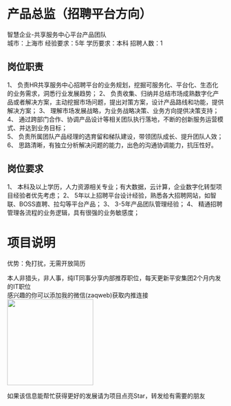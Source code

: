 # 产品总监（招聘平台方向）
智慧企业-共享服务中心平台产品团队  
城市：上海市 经验要求：5年 学历要求：本科  招聘人数：1

## 岗位职责
1、	负责HR共享服务中心招聘平台的业务规划，挖掘可服务化、平台化、生态化的业务需求，洞悉行业发展趋势；
   2、	负责收集、归纳并总结市场成熟数字化产品或者解决方案，主动挖掘市场问题，提出对策方案，设计产品路线和功能，提供解决方案；
   3、	理解市场发展战略，为业务战略决策、业务方向提供决策支持；
   4、	通过跨部门合作、协调产品设计等相关团队执行落地，不断的创新服务运营模式、并达到业务目标；  
   5、	负责所属团队产品经理的选育留和梯队建设，带领团队成长、提升团队人效；
   6、	思路清晰，有独立分析解决问题的能力，出色的沟通协调能力，抗压性好。

## 岗位要求
1、 本科及以上学历，人力资源相关专业；有大数据，云计算，企业数字化转型项目经验者优先考虑； 
   2、 5年以上招聘平台设计经验，熟悉各大招聘网站，如智联、BOSS直聘、拉勾等平台产品； 
   3、 3-5年产品团队管理经验；
   4、 精通招聘管理各流程的业务逻辑，具有很强的业务敏感度；

# 项目说明

优势：免打扰，无需开放简历

本人非猎头，非人事，纯IT同事分享内部推荐职位，每天更新平安集团2个月内发的IT职位  
感兴趣的你可以添加我的微信(zaqweb)获取内推连接  
<img src="https://github.com/zaqweb/PA-IT-JOBS/blob/master/WechatICode.jpeg"  height="200" width="200">

如果该信息能帮忙获得更好的发展请为项目点亮Star，转发给有需要的朋友




